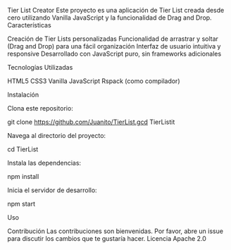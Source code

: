 Tier List Creator
Este proyecto es una aplicación de Tier List creada desde cero utilizando Vanilla JavaScript y la funcionalidad de Drag and Drop.
Características

Creación de Tier Lists personalizadas
Funcionalidad de arrastrar y soltar (Drag and Drop) para una fácil organización
Interfaz de usuario intuitiva y responsive
Desarrollado con JavaScript puro, sin frameworks adicionales

Tecnologías Utilizadas

HTML5
CSS3
Vanilla JavaScript
Rspack (como compilador)

Instalación

Clona este repositorio:

git clone https://github.com/Juanito/TierList.gcd TierListit

Navega al directorio del proyecto:

cd TierList

Instala las dependencias:

npm install

Inicia el servidor de desarrollo:

npm start

Uso

Contribución
Las contribuciones son bienvenidas. Por favor, abre un issue para discutir los cambios que te gustaría hacer.
Licencia
Apache 2.0

